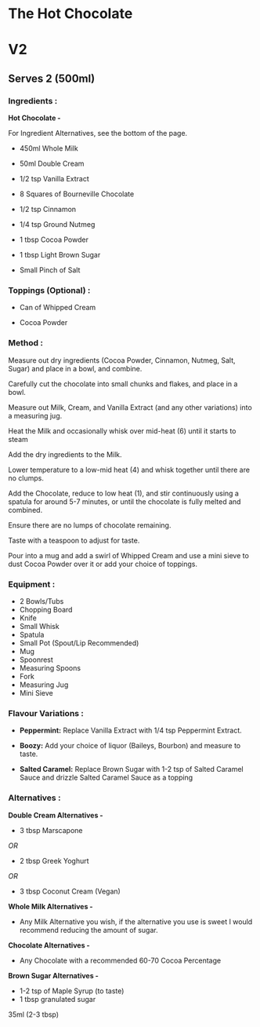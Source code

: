 # The Hot Chocolate 
# V2 

## Serves 2 (500ml)

### Ingredients :

**Hot Chocolate -**

For Ingredient Alternatives, see the bottom of the page.

* 450ml Whole Milk 

* 50ml Double Cream 

* 1/2 tsp Vanilla Extract 

* 8 Squares of Bourneville Chocolate

* 1/2 tsp Cinnamon

* 1/4 tsp Ground Nutmeg

* 1 tbsp Cocoa Powder 

* 1 tbsp Light Brown Sugar 

* Small Pinch of Salt


### Toppings (Optional) :

* Can of Whipped Cream

* Cocoa Powder



### Method :

Measure out dry ingredients (Cocoa Powder, Cinnamon, Nutmeg, Salt, Sugar) and place in a bowl, and combine.

Carefully cut the chocolate into small chunks and flakes, and place in a bowl.

Measure out Milk, Cream, and Vanilla Extract (and any other variations) into a measuring jug.

Heat the Milk and occasionally whisk over mid-heat (6) until it starts to steam

Add the dry ingredients to the Milk. 

Lower temperature to a low-mid heat (4) and whisk together until there are no clumps.

Add the Chocolate, reduce to low heat (1), and stir continuously using a spatula for around 5-7 minutes, or until the chocolate is fully melted and combined. 

Ensure there are no lumps of chocolate remaining.

Taste with a teaspoon to adjust for taste.

Pour into a mug and add a swirl of Whipped Cream and use a mini sieve to dust Cocoa Powder over it or add your choice of toppings.

### Equipment :

* 2 Bowls/Tubs 
* Chopping Board 
* Knife 
* Small Whisk 
* Spatula 
* Small Pot (Spout/Lip Recommended)
* Mug 
* Spoonrest 
* Measuring Spoons 
* Fork
* Measuring Jug 
* Mini Sieve

### Flavour Variations :

* **Peppermint:** Replace Vanilla Extract with 1/4 tsp Peppermint Extract.

* **Boozy:** Add your choice of liquor (Baileys, Bourbon) and measure to taste.

* **Salted Caramel:** Replace Brown Sugar with 1-2 tsp of Salted Caramel Sauce and drizzle Salted Caramel Sauce as a topping 


### Alternatives :

**Double Cream Alternatives -**

* 3 tbsp Marscapone 

*OR*

* 2 tbsp Greek Yoghurt 

*OR*

* 3 tbsp Coconut Cream (Vegan)

**Whole Milk Alternatives -**

* Any Milk Alternative you wish, if the alternative you use is sweet I would recommend reducing the amount of sugar.

**Chocolate Alternatives -**

* Any Chocolate with a recommended 60-70 Cocoa Percentage

**Brown Sugar Alternatives -**

* 1-2 tsp of Maple Syrup (to taste)
* 1 tbsp granulated sugar 



35ml (2-3 tbsp)
